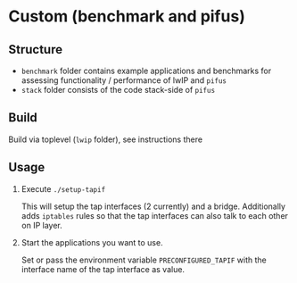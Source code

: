 # Custom (benchmark and pifus)

## Structure
- `benchmark` folder contains example applications and benchmarks for assessing functionality / performance of lwIP and `pifus`
- `stack` folder consists of the code stack-side of `pifus`

## Build
Build via toplevel (`lwip` folder), see instructions there

## Usage
1. Execute `./setup-tapif`

    This will setup the tap interfaces (2 currently) and a bridge. Additionally adds `iptables` rules so that the tap interfaces can also talk to each other on IP layer.

1. Start the applications you want to use. 

    Set or pass the environment variable `PRECONFIGURED_TAPIF` with the interface name of the tap interface as value.

